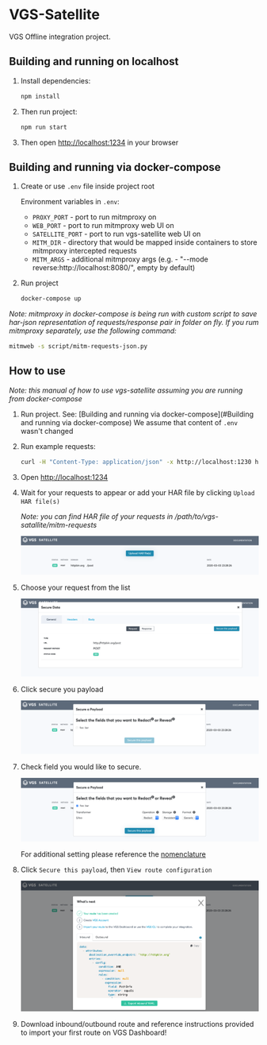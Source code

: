 # VGS-Satellite

VGS Offline integration project.

## Building and running on localhost

1. Install dependencies:
    ```bash
    npm install
    ```

1. Then run project:

    ```bash
    npm run start
    ```

1. Then open [http://localhost:1234](http://localhost:1234) in your browser


## Building and running via docker-compose

1. Create or use `.env` file inside project root

    Environment variables in `.env`:
    - `PROXY_PORT` - port to run mitmproxy on
    - `WEB_PORT` - port to run mitmproxy web UI on
    - `SATELLITE_PORT` - port to run vgs-satellite web UI on
    - `MITM_DIR` - directory that would be mapped inside containers to store mitmproxy intercepted requests
    - `MITM_ARGS` - additional mitmproxy args (e.g. - "--mode reverse:http://localhost:8080/", empty by default)
    
1. Run project

    ```bash
   docker-compose up 
   ```
   

_Note: mitmproxy in docker-compose is being run with custom script to save har-json representation of requests/response pair in folder on fly. 
If you rum mitmproxy separately, use the following command:_

```bash
mitmweb -s script/mitm-requests-json.py
``` 


## How to use 

_Note: this manual of how to use vgs-satellite assuming you are running from docker-compose_

1. Run project. See:  [Building and running via docker-compose](#Building and running via docker-compose)
   We assume that content of `.env` wasn't changed
1. Run example requests:
    ```bash
    curl -H "Content-Type: application/json" -x http://localhost:1230 http://httpbin.org/post -d '{"foo": "bar"}'
    ```
1. Open [http://localhost:1234](http://localhost:1234)
1. Wait for your requests to appear or add your HAR file by clicking `Upload HAR file(s)`

   _Note: you can find HAR file of your requests in /path/to/vgs-satallite/mitm-requests_
   
   ![requests-list](manual/1-requests-list.png)
   
1. Choose your request from the list

   ![requests-detail](manual/2-requests-detail.png)
    
1. Click secure you payload

   ![secure-payload](manual/3-secure-payload.png)
   
1. Check field you would like to secure.

   ![secure-check](manual/4-secure-check.png)

    For additional setting please reference the [nomenclature](https://www.verygoodsecurity.com/docs/terminology/nomenclature)

1. Click `Secure this payload`, then `View route configuration`

   ![route-config](manual/5-route-config.png)
   
1. Download inbound/outbound route and reference instructions provided to import your first route on VGS Dashboard!
   